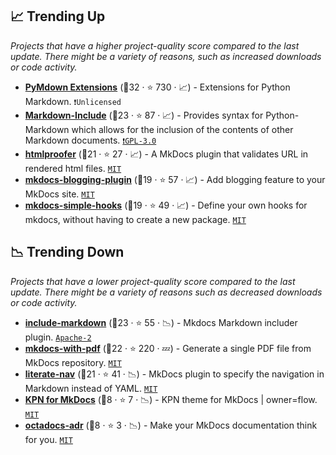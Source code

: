 ## 📈 Trending Up

_Projects that have a higher project-quality score compared to the last update. There might be a variety of reasons, such as increased downloads or code activity._

- <b><a href="https://github.com/facelessuser/pymdown-extensions">PyMdown Extensions</a></b> (🥇32 ·  ⭐ 730 · 📈) - Extensions for Python Markdown. <code>❗Unlicensed</code> <code><img src="https://cdn.icon-icons.com/icons2/1459/PNG/512/2799201-jigsaw-processing_99781.png" style="display:inline;" width="13" height="13"></code>
- <b><a href="https://github.com/cmacmackin/markdown-include">Markdown-Include</a></b> (🥇23 ·  ⭐ 87 · 📈) - Provides syntax for Python-Markdown which allows for the inclusion of the contents of other Markdown documents. <code><a href="http://bit.ly/2M0xdwT">❗️GPL-3.0</a></code> <code><img src="https://cdn.icon-icons.com/icons2/1459/PNG/512/2799201-jigsaw-processing_99781.png" style="display:inline;" width="13" height="13"></code>
- <b><a href="https://github.com/manuzhang/mkdocs-htmlproofer-plugin">htmlproofer</a></b> (🥇21 ·  ⭐ 27 · 📈) - A MkDocs plugin that validates URL in rendered html files. <code><a href="http://bit.ly/34MBwT8">MIT</a></code> <code><img src="https://cdn.icon-icons.com/icons2/1465/PNG/512/701electricplug_100845.png" style="display:inline;" width="13" height="13"></code>
- <b><a href="https://github.com/liang2kl/mkdocs-blogging-plugin">mkdocs-blogging-plugin</a></b> (🥈19 ·  ⭐ 57 · 📈) - Add blogging feature to your MkDocs site. <code><a href="http://bit.ly/34MBwT8">MIT</a></code> <code><img src="https://cdn.icon-icons.com/icons2/1465/PNG/512/701electricplug_100845.png" style="display:inline;" width="13" height="13"></code>
- <b><a href="https://github.com/aklajnert/mkdocs-simple-hooks">mkdocs-simple-hooks</a></b> (🥈19 ·  ⭐ 49 · 📈) - Define your own hooks for mkdocs, without having to create a new package. <code><a href="http://bit.ly/34MBwT8">MIT</a></code> <code><img src="https://cdn.icon-icons.com/icons2/1465/PNG/512/701electricplug_100845.png" style="display:inline;" width="13" height="13"></code>

## 📉 Trending Down

_Projects that have a lower project-quality score compared to the last update. There might be a variety of reasons such as decreased downloads or code activity._

- <b><a href="https://github.com/mondeja/mkdocs-include-markdown-plugin">include-markdown</a></b> (🥇23 ·  ⭐ 55 · 📉) - Mkdocs Markdown includer plugin. <code><a href="http://bit.ly/3nYMfla">Apache-2</a></code> <code><img src="https://cdn.icon-icons.com/icons2/1465/PNG/512/701electricplug_100845.png" style="display:inline;" width="13" height="13"></code>
- <b><a href="https://github.com/orzih/mkdocs-with-pdf">mkdocs-with-pdf</a></b> (🥇22 ·  ⭐ 220 · 💤) - Generate a single PDF file from MkDocs repository. <code><a href="http://bit.ly/34MBwT8">MIT</a></code> <code><img src="https://cdn.icon-icons.com/icons2/1465/PNG/512/701electricplug_100845.png" style="display:inline;" width="13" height="13"></code>
- <b><a href="https://github.com/oprypin/mkdocs-literate-nav">literate-nav</a></b> (🥇21 ·  ⭐ 41 · 📉) - MkDocs plugin to specify the navigation in Markdown instead of YAML. <code><a href="http://bit.ly/34MBwT8">MIT</a></code> <code><img src="https://cdn.icon-icons.com/icons2/1465/PNG/512/701electricplug_100845.png" style="display:inline;" width="13" height="13"></code>
- <b><a href="https://github.com/kpn/mkdocs-kpn-theme">KPN for MkDocs</a></b> (🥈8 ·  ⭐ 7 · 📉) - KPN theme for MkDocs | owner=flow. <code><a href="http://bit.ly/34MBwT8">MIT</a></code> <code><img src="https://cdn.icon-icons.com/icons2/1495/PNG/512/preferencesdesktoptheme_102980.png" style="display:inline;" width="13" height="13"></code>
- <b><a href="https://github.com/iolanta-tech/mkdocs-iolanta-tables">octadocs-adr</a></b> (🥉8 ·  ⭐ 3 · 📉) - Make your MkDocs documentation think for you. <code><a href="http://bit.ly/34MBwT8">MIT</a></code> <code><img src="https://cdn.icon-icons.com/icons2/1465/PNG/512/701electricplug_100845.png" style="display:inline;" width="13" height="13"></code>

